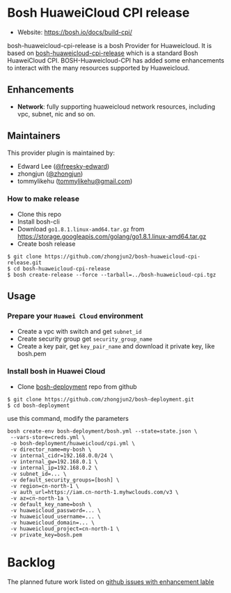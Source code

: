 Bosh HuaweiCloud CPI release
==============================

- Website: https://bosh.io/docs/build-cpi/

bosh-huaweicloud-cpi-release is a bosh Provider for Huaweicloud.
It is based on [bosh-huaweicloud-cpi-release](https://github.com/cloudfoundry-incubator/bosh-huaweicloud-cpi-release)
which is a standard Bosh HuaweiCloud CPI. BOSH-Huaweicloud-CPI has added some enhancements to interact with the many resources supported by Huaweicloud.


## Enhancements

- **Network**: fully supporting huaweicloud network resources, including vpc, subnet, nic and so on.

Maintainers
-----------

This provider plugin is maintained by:

* Edward Lee ([@freesky-edward](https://github.com/freesky-edward))
* zhongjun ([@zhongjun](https://github.com/zhongjun2))
* tommylikehu ([tommylikehu@gmail.com](https://github.com/TommyLike))


### How to make release

- Clone this repo
- Install bosh-cli
- Download `go1.8.1.linux-amd64.tar.gz` from https://storage.googleapis.com/golang/go1.8.1.linux-amd64.tar.gz
- Create bosh release

```
$ git clone https://github.com/zhongjun2/bosh-huaweicloud-cpi-release.git
$ cd bosh-huaweicloud-cpi-release
$ bosh create-release --force --tarball=../bosh-huaweicloud-cpi.tgz
```

## Usage

### Prepare your `Huawei Cloud` environment

- Create a vpc with switch and get `subnet_id`
- Create security group get `security_group_name`
- Create a key pair, get `key_pair_name` and download it private key, like bosh.pem

### Install bosh in Huawei Cloud

- Clone [bosh-deployment](https://github.com/zhongjun2/bosh-deployment) repo from github

```
$ git clone https://github.com/zhongjun2/bosh-deployment.git
$ cd bosh-deployment
```

use this command, modify the parameters

```
bosh create-env bosh-deployment/bosh.yml --state=state.json \
 --vars-store=creds.yml \
 -o bosh-deployment/huaweicloud/cpi.yml \
 -v director_name=my-bosh \
 -v internal_cidr=192.168.0.0/24 \
 -v internal_gw=192.168.0.1 \
 -v internal_ip=192.168.0.2 \
 -v subnet_id=... \
 -v default_security_groups=[bosh] \
 -v region=cn-north-1 \
 -v auth_url=https://iam.cn-north-1.myhwclouds.com/v3 \
 -v az=cn-north-1a \
 -v default_key_name=bosh \
 -v huaweicloud_password=... \
 -v huaweicloud_username=... \
 -v huaweicloud_domain=... \
 -v huaweicloud_project=cn-north-1 \
 -v private_key=bosh.pem
```

Backlog
=========

The planned future work listed on [github issues with enhancement lable](https://github.com/zhongjun2/bosh-huaweicloud-cpi-release/issues?q=is%3Aissue+is%3Aopen+label%3Aenhancement)
